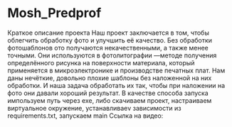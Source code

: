 # Mosh_Predprof
Краткое описание проекта
Наш проект заключается в том, чтобы облегчить обработку фото и улучшить её качество. Без обработки фотошаблонов ото получаются некачественными, а также менее точными. Они используются в фотолитографии —методе получения определённого рисунка на поверхности материала, который применяется в микроэлектронике и производстве печатных плат. Нам даны нечёткие, довольно плохие шаблоны без наложенной на них обработки. И наша задача обработать их так, чтобы при наложении на фото они давали хороший результат. 
В качестве способа запуска импользуем путь через exe, либо скачиваем проект, настраиваем виртуальное окружение, устанавливаеv зависимости из requirements.txt, запускаем main
Ссылка на видео: 
